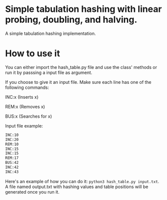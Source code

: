 # Simple tabulation hashing with linear probing, doubling, and halving.

A simple tabulation hashing implementation.

# How to use it
You can either import the hash_table.py file and use the class' methods or run it by passsing a input file as argument.

If you choose to give it an input file. Make sure each line has one of the following commands:

INC:x (Inserts x)

REM:x (Removes x)

BUS:x (Searches for x)

Input file example:

```txt
INC:10
INC:20
REM:10
INC:15
INC:15
REM:17
BUS:42
INC:42
INC:43
```

Here's an example of how you can do it: `python3 hash_table.py input.txt`. A file named output.txt with hashing values and table positions will be generated once you run it.
